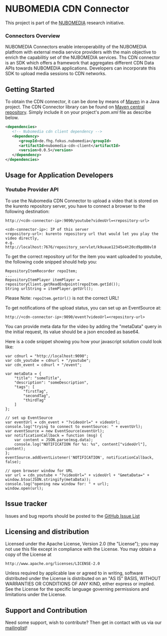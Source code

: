 # NUBOMEDIA CDN Connector
This project is part of the [NUBOMEDIA](http://www.nubomedia.eu/) research initiative.

### Connectors Overview
NUBOMEDIA Connectors enable interoperability of the NUBOMEDIA platfrom with external media service providers with the main objective to enrich the capabilitiy set of the NUBOMEDIA services. Ths CDN connector is an SDK which offers a framework that aggregates different CDN Data APIs towards NUBOMEDIA applications. Developers can incorporate this SDK to upload media sessions to CDN networks. 

## Getting Started
To obtain the CDN connector, it can be done by means of [Maven](https://maven.apache.org/) in a Java project. The CDN Connector library can be found on [Maven central repository](http://search.maven.org/#search%7Cga%7C1%7Cde.fhg.fokus.nubomedia). Simply include it on your project's *pom.xml* file as describe below. 

```xml
<dependencies>
   <!-- Nubomedia cdn client dependency -->
   <dependency>
      <groupId>de.fhg.fokus.nubomedia</groupId>
      <artifactId>nubomedia-cdn-client</artifactId>
      <version>0.0.5</version>
   </dependency>
</dependencies>
```


## Usage for Application Developers
### Youtube Provider API
To use the Nubomedia CDN Connector to upload a video that is stored on the kurento repository server, you have to connect a browser to the following destination:
```
http://<cdn-connector-ip>:9090/youtube?videoUrl=<repository-url>

<cdn-connector-ip>: IP of this server
<repository-url>: kurento repository url that would let you play the video directly,
e.g. http://localhost:7676/repository_servlet/k9uaue12345o4t20cd9pd80vl0
```

To get the correct repository url for the item you want uploaded to youtube, the following code snipped should help you:
```
RepositoryItemRecorder repoItem;
...
RepositoryItemPlayer itemPlayer = repositoryClient.getReadEndpoint(repoItem.getId());
String urlString = itemPlayer.getUrl();
```

Please Note: `repoItem.getUrl()` is not the correct URL!

To get notifications of the upload status, you can set up an EventSource at:

`http://<cdn-connector-ip>:9090/event?videoUrl=<repository-url>`

You can provide meta data for the video by adding the "metaData" query in the initial request, its value should be a json encoded as base64.

Here is a code snippet showing you how your javascript solution could look like:
```
var cdnurl = "http://localhost:9090";
var cdn_youtube = cdnurl + "/youtube";
var cdn_event = cdnurl + "/event";

var metaData = {
    "title": "someTitle",
    "description": "someDescription",
    "tags": [
        "firstTag",
        "secondTag",
        "thirdTag"
    ]
};

// set up EventSource
var eventUrl = cdn_event + "?videoUrl=" + videoUrl;
console.log("trying to connect to eventSource: " + eventUrl);
var eventSource = new EventSource(eventUrl);
var notificationCallback = function (msg) {
    var content = JSON.parse(msg.data);
    console.log("NOTIFICATION for %s: %s", content["videoUrl"], content);
};
eventSource.addEventListener('NOTIFICATION', notificationCallback, false);

// open browser window for URL
var url = cdn_youtube + "?videoUrl=" + videoUrl + "&metaData=" + window.btoa(JSON.stringify(metaData));
console.log("opening new window for: " + url);
window.open(url);
```
Issue tracker
-------------

Issues and bug reports should be posted to the [GitHub Issue List](https://github.com/fhg-fokus-nubomedia/nubomedia-cdn-connector/issues)

Licensing and distribution
--------------------------

Licensed under the Apache License, Version 2.0 (the "License");
you may not use this file except in compliance with the License.
You may obtain a copy of the License at

    http://www.apache.org/licenses/LICENSE-2.0

Unless required by applicable law or agreed to in writing, software
distributed under the License is distributed on an "AS IS" BASIS,
WITHOUT WARRANTIES OR CONDITIONS OF ANY KIND, either express or implied.
See the License for the specific language governing permissions and
limitations under the License.

Support and Contribution
-------------------------

Need some support, wish to contribute? Then get in contact with us via our [mailinglist](mailto:nubomedia@fokus.fraunhofer.de)!
